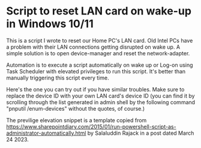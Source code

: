# Script to reset LAN card on wake-up in Windows 10/11

This is a script I wrote to reset our Home PC's LAN card. Old Intel PCs have a problem with their LAN connections getting disrupted on wake up. A simple solution is to open device-manager and reset the network-adapter.

Automation is to execute a script automatically on wake up or Log-on using Task Scheduler with elevated privileges to run this script. It's better than manually triggering this script every time.

Here's the one you can try out if you have similar troubles. Make sure to replace the device ID with your own LAN card's device ID (you can find it by scrolling through the list generated in admin shell by the following command "pnputil /enum-devices" without the quotes, of course.)

The previlige elevation snippet is a template copied from https://www.sharepointdiary.com/2015/01/run-powershell-script-as-administrator-automatically.html by Salaluddin Rajack in a post dated March 24 2023.
